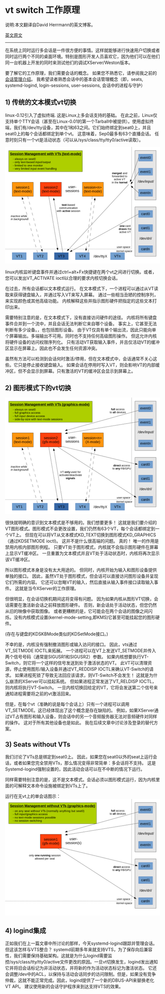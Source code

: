 # vt switch 工作原理

说明:本文翻译自David Herrmann的英文博客。

[英文原文](https://dvdhrm.wordpress.com/2013/08/24/how-vt-switching-works/)

------

在系统上同时运行多会话是一件很方便的事情。这样就能够进行快速用户切换或者同时运行两个不同的桌面环境。特别是图形开发人员喜欢它，因为他们可以在他们同一台机器上开发的同时来测试他们的调试XServer/Weston版本。

要了解它的工作原理，我们需要会话的概念。 如果您不熟悉它，请参阅我之前的[会话管理介绍](https://dvdhrm.wordpress.com/2013/08/24/session-management-on-linux/)。 我希望读者熟悉会话中的基本会话管理概念（即，seats, systemd-logind, login-sessions, user-sessions, 会话中的进程与守护）

## 1) 传统的文本模式vt切换
linux-0.12引入了虚拟终端. 这是Linux上多会话支持的基础。 在此之前，Linux仅支持单个TTY会话（甚至在Linux-0.01的第一个Tarball中被提供）。使用虚拟终端，我们有/dev/tty<num>设备，其中<num>在1和63之间。它们始终绑定到seat0上，并且seat0上的每个会话都绑定到单个vt。 这意味着，Sep0最多有63个直播会话。 任意时刻只有一个vt是活动状态（可以从/sys/class/tty/tty0/active读取）。


![文本模式下的会话管理](image/vt_txt.png)

linux内核监听键盘事件并通过ctrl+alt+Fx快捷键在两个vt之间进行切换。或者，您可以发出VT_ACTIVATE ioctl以合理的要求内核切换会话。

在过去，所有会话都以文本模式运行。 在文本模式下，一个进程可以通过从VT读取来获得键盘输入，并通过写入VT来写入屏幕。 通过一些相当丑陋的控制序列，来实现颜色或其他高级功能。 内核解释这些并指示图形硬件把指定的这些文本打印出来。

需要特别注意的是，在文本模式下，没有直接访问硬件的途径。 内核将所有键盘事件合并到一个流中，并且会话无法判断它来自哪个设备。 事实上，它甚至无法判断有多少设备。，也包括图形设备。 由于VT仅具有单个输出流，因此只能向单个屏幕输出。多端输出不可用。同时也不支持任何高级图形操作。 但这允许内核将硬件设备的访问权限序列化。 只有活动VT获取输入事件，并且仅活动VT的缓冲区显示在屏幕上。因此也不会发生任何资源冲突。

虽然有方法可以检测到会话何时激活/停用，但在文本模式中，会话通常不关心这些。它只是停止接收键盘输入。 如果会话在停用时写入VT，则会影响VT的内部缓冲区，但不会显示到屏幕。只有激活的VT的缓冲区会显示到屏幕上。

## 2) 图形模式下的vt切换
![Session management in gfx-mode](image/vt_gfx.png)

很快就明确的意识到文本模式是不够用的。我们想要更多！ 这就是我们要介绍的VT图形模式。图形模式不会更改设置，我们仍然有63个VT，每个会话都绑定到一个VT上。 但现在可以将VT从文本模式KD_TEXT切换到图形模式KD_GRAPHICS（通过KDSETMODE ioctl)。 这并不是什么很高端的问题。 真的！ 唯一的作用是禁用内核内部图形例程。 只要VT处于图形模式，内核就不会指示图形硬件在屏幕上显示VT缓冲区。 一旦重置为文本模式并且VT处于活动状态时，内核将再次显示该VT缓冲区。

所以图形模式本身是没有太大用途的。 但同时，内核开始为输入和图形设备提供单独的接口。 因此，虽然VT处于图形模式，但会话可以直接访问图形设备并呈现它们所需的内容。 它还可以忽略VT的输入，然后直接从输入事件接口读取输入事件。 这就是当今XServer的工作原理。

但很明显，在会话切换机期间这将变得有问题。 因为如果内核从图形VT切换，会话需要在激活新会话之前释放图形硬件。 否则，新会话处于活动状态，但您仍然从旧的映像中获取图像。 或者更糟糕的是，它可能会在两个会话的图像之间闪烁。没有内核模式设置(kernel-mode-setting,即KMS)它甚至可能挂起您的图形硬件。

(存在与键盘的KDSKBMode类似的KDSetMode接口。)

不幸的是，内核没有强制撤消图形或输入访问的接口。 因此，vts通过VT_SETMODE IOCTL来拓展。 一个进程可以在VT上发送VT_SETMODE并传入两个信号号码（通常是SIGUSR1和SIGUSR2）参数。 如果内核想要执行VT-Switch，则它将一个这样的信号发送到处于激活状态的VT。 此VT可以清理资源，停止使用图形/输入设备并通过VT_REDDISP IOCTL来确认VT-Switch的请求。 如果进程死锁了导致无法回应该请求，则VT-Switch不会发生！ 这就是为什么崩溃的XServer可以挂起系统。 但如果进程正常发送了VT_RELDISP IOCTL，则内核将执行VT-Switch。 一旦内核切换回给定的VT，它将会发送第二个信号来通知进程需要将之前的vt激活回来。

但是，在每个vt（准确的说是每个会话上）只有一个进程可以调用VT_SETMODE。这已经体现出了这个概念是存在缺陷的。 例如，如果XServer通过VT占有图形和输入设备，则会话中的另一个音频服务器无法对音频硬件对同样的操作。 这对于所有其他设备也是如此。 我在后续文章中讨论涉及登录的替代方案。

## 3) Seats without VTs
我们讨论了VTs总是绑定到seat0上。 因此，如果您在seat0以外的seat上运行会话，或者如果您完全禁用VTs，那么情况变得非常简单：多会话将不支持。 这是Systemd-logind强制设置的，因此活动会话可以在不中断的情况下运行。

同样需要特别注意的是，这不是文本模式。会话必须以图形模式运行，因为内核里面的可解释文本命令设施被绑定到VTs上了。

运行在无vt上的单会话图示：
![Session management without VTs](image/novt_exclusive_gfx.png)

## 4) logind集成
正如我们在上一篇文章中所讨论的那样，今天systemd-logind跟踪并管理会话。但这该怎样与VTS整合？ systemd前期多年来就支持VTS，为了保存向后兼容性，我们需要保持基础架构。这就是为什么logind需要监控/sys/class/tty/tty0/active文件更改的原因。一旦vt切换发生，logind发出通知它并将旧会话标记为非活动状态，并将新的作为活动状态标记为激活状态。 它还会调整/dev中的ACL，以保持与活动会话同步的访问限制。但是，如果没有竞争仲裁，这就不能正常完成。因此，logind提供了一个新的DBUS-API来替换老化VT API。 建议使用新的会话守护程序来到达支持VTS的效果。
